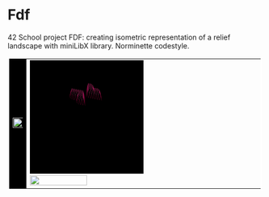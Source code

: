 # Fdf
42 School project FDF: creating isometric representation of a
relief landscape with miniLibX library. Norminette codestyle.
<div>
    <table cellpadding="60" bordercolor="white">
      <tr>
          <td  bgcolor="#000000">
                <img src="gifs/mars_square.gif" align="right" width=120% height=120%/>
          </td>
          <td>
              <div>
                  <img src="gifs/heart_square.gif" bordercolor="white" width=50% height=50%/>
              </div>
              <div>
                  <img src="gifs/t1_square.gif"  width=50% height=50%/>
              </div>
          </td>
        </tr>
    </table>
</div>

